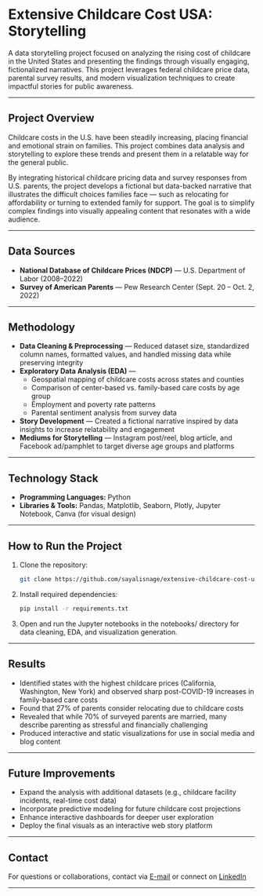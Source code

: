 # Extensive Childcare Cost USA: Storytelling

A data storytelling project focused on analyzing the rising cost of childcare in the United States and presenting the findings through visually engaging, fictionalized narratives. This project leverages federal childcare price data, parental survey results, and modern visualization techniques to create impactful stories for public awareness.

---

## Project Overview

Childcare costs in the U.S. have been steadily increasing, placing financial and emotional strain on families. This project combines data analysis and storytelling to explore these trends and present them in a relatable way for the general public.  

By integrating historical childcare pricing data and survey responses from U.S. parents, the project develops a fictional but data-backed narrative that illustrates the difficult choices families face — such as relocating for affordability or turning to extended family for support. The goal is to simplify complex findings into visually appealing content that resonates with a wide audience.

---

## Data Sources

- **National Database of Childcare Prices (NDCP)** — U.S. Department of Labor (2008–2022)  
- **Survey of American Parents** — Pew Research Center (Sept. 20 – Oct. 2, 2022)  

---

## Methodology

- **Data Cleaning & Preprocessing** — Reduced dataset size, standardized column names, formatted values, and handled missing data while preserving integrity  
- **Exploratory Data Analysis (EDA)** —  
  - Geospatial mapping of childcare costs across states and counties  
  - Comparison of center-based vs. family-based care costs by age group  
  - Employment and poverty rate patterns  
  - Parental sentiment analysis from survey data  
- **Story Development** — Created a fictional narrative inspired by data insights to increase relatability and engagement  
- **Mediums for Storytelling** — Instagram post/reel, blog article, and Facebook ad/pamphlet to target diverse age groups and platforms  

---

## Technology Stack

- **Programming Languages:** Python  
- **Libraries & Tools:** Pandas, Matplotlib, Seaborn, Plotly, Jupyter Notebook, Canva (for visual design)  

---

## How to Run the Project

1. Clone the repository:  
   ```bash
   git clone https://github.com/sayalisnage/extensive-childcare-cost-usa-storytelling.git
2. Install required dependencies:
   ```bash
   pip install -r requirements.txt
3. Open and run the Jupyter notebooks in the notebooks/ directory for data cleaning, EDA, and visualization generation.

---

## Results

- Identified states with the highest childcare prices (California, Washington, New York) and observed sharp post-COVID-19 increases in family-based care costs
- Found that 27% of parents consider relocating due to childcare costs
- Revealed that while 70% of surveyed parents are married, many describe parenting as stressful and financially challenging
- Produced interactive and static visualizations for use in social media and blog content

---

## Future Improvements

- Expand the analysis with additional datasets (e.g., childcare facility incidents, real-time cost data)
- Incorporate predictive modeling for future childcare cost projections
- Enhance interactive dashboards for deeper user exploration
- Deploy the final visuals as an interactive web story platform

---

## Contact

For questions or collaborations, contact via [E-mail](sayalinage@gmail.com) or connect on [LinkedIn](www.linkedin.com/in/sayali-nage-34303b136)

---
